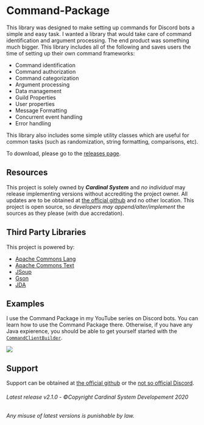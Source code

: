 # Command-Package

This library was designed to make setting up commands for Discord bots a simple and easy task. I wanted a library that would take care of command identification and argument processing. The end product was something much bigger. This library includes all of the following and saves users the time of setting up their own command frameworks:

* Command identification
* Command authorization
* Command categorization
* Argument processing
* Data management
* Guild Properties
* User properties
* Message Formatting
* Concurrent event handling
* Error handling

This library also includes some simple utility classes which are useful for common tasks (such as randomization, string formatting, comparisons, etc).

To download, please go to the [releases page](https://github.com/TheCardinalSystem/Command-Package/releases).

## Resources
This project is solely owned by ***Cardinal System*** and _no individual_ may release implementing versions without accrediting the project owner. All updates are to be obtained at [the official github](https://github.com/TheCardinalSystem/Command-Packaget "Cardinal System Package") and no other location. This project is open source, so _developers may append/alter/implement_ the sources as they please (with due accredation).

## Third Party Libraries
This project is powered by:
* [Apache Commons Lang](https://commons.apache.org/proper/commons-lang/)
* [Apache Commons Text](https://commons.apache.org/proper/commons-text/)
* [JSoup](https://jsoup.org/)
* [Gson](https://github.com/google/gson)
* [JDA](https://github.com/DV8FromTheWorld/JDA)

## Examples
I use the Command Package in my YouTube series on Discord bots. You can learn how to use the Command Package there. Otherwise, if you have any Java expierence, you should be able to get yourself started with the [`CommandClientBuilder`](https://github.com/TheCardinalSystem/Command-Package/blob/master/src/com/Cardinal/CommandPackage/Impl/CommandClient.java#L57).

[![](http://img.youtube.com/vi/K4u_dOxGyWo/0.jpg)](http://www.youtube.com/watch?v=K4u_dOxGyWo "Code Your Own Discord Bot 2020 | Episode 1 : Setting up")

## Support
Support can be obtained at [the official github](Command-Package "Cardinal System Package") or the [not so official Discord](https://discordapp.com/invite/7Jh6Jd6 "Cardinal Support").

###### Latest release v2.1.0 - ©Copyright Cardinal System Developement 2020

###### Any misuse of latest versions is punishable by law.
